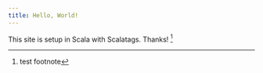 ```yaml
---
title: Hello, World!
---
```


This site is setup in Scala with Scalatags. Thanks! [^footnote]


[^footnote]: test footnote